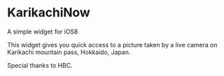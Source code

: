 KarikachiNow
============

A simple widget for iOS8

This widget gives you quick access to a picture taken by a live camera on Karikachi mountain pass, Hokkaido, Japan.

Special thanks to HBC.
